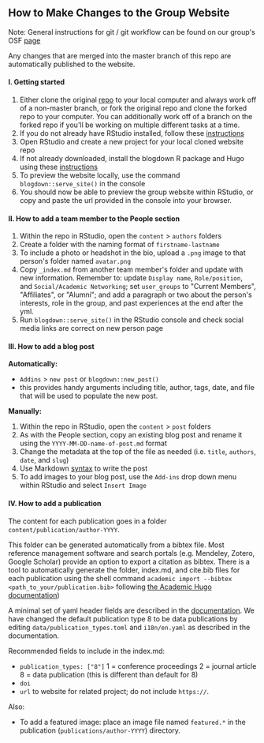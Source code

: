 ## How to Make Changes to the Group Website
Note: General instructions for git / git workflow can be found on our group's OSF [page](https://osf.io/tzmhp/wiki/Using%20Git%20and%20GitHub/)

Any changes that are merged into the master branch of this repo are automatically published to the website. 

#### I. Getting started

1. Either clone the original [repo](https://github.com/az-digitalag/group-website) to your local computer and always work off of a non-master branch, or fork the original repo and clone the forked repo to your computer. You can additionally work off of a branch on the forked repo if you'll be working on multiple different tasks at a time. 
2. If you do not already have RStudio installed, follow these [instructions](https://rstudio.com/products/rstudio/download/)
3. Open RStudio and create a new project for your local cloned website repo
4. If not already downloaded, install the blogdown R package and Hugo using these [instructions](https://bookdown.org/yihui/blogdown/installation.html)
5. To preview the website locally, use the command `blogdown::serve_site()` in the console
6. You should now be able to preview the group website within RStudio, or copy and paste the url provided in the console into your browser. 

#### II. How to add a team member to the People section

1. Within the repo in RStudio, open the `content` > `authors` folders
2. Create a folder with the naming format of `firstname-lastname`
3. To include a photo or headshot in the bio, upload a `.png` image to that person's folder named `avatar.png`
4. Copy `_index.md` from another team member's folder and update with new information. Remember to: update `Display name`, `Role/position`, and `Social/Academic Networking`; set `user_groups` to "Current Members", "Affiliates", or "Alumni"; and add a paragraph or two about the person's interests, role in the group, and past experiences at the end after the yml. 
5. Run `blogdown::serve_site()` in the RStudio console and check social media links are correct on new person page

#### III. How to add a blog post

**Automatically:** 
-  `Addins` > `new post` or `blogdown::new_post()`
  - this provides handy arguments including title, author, tags, date, and file that will be used to populate the new post. 
  
**Manually:**
1. Within the repo in RStudio, open the `content` > `post` folders
2. As with the People section, copy an existing blog post and rename it using the `YYYY-MM-DD-name-of-post.md` format
3. Change the metadata at the top of the file as needed (i.e. `title`, `authors`, `date`, and `slug`)
4. Use Markdown [syntax](https://www.markdownguide.org/basic-syntax/) to write the post
5. To add images to your blog post, use the `Add-ins` drop down menu within RStudio and select `Insert Image`

#### IV. How to add a publication

The content for each publication goes in a folder `content/publication/author-YYYY`.

This folder can be generated automatically from a bibtex file. Most reference management software and search portals (e.g. Mendeley, Zotero, Google Scholar) provide an option to export a citation as bibtex. There is a tool to automatically generate the folder, index.md, and cite.bib files for each publication using the shell command `academic import --bibtex <path_to_your/publication.bib>` following [the Academic Hugo documentation](https://sourcethemes.com/academic/docs/managing-content/#create-a-publication))

A minimal set of yaml header fields are described in the [documentation](https://sourcethemes.com/academic/docs/managing-content/#manually). We have changed the default publication type 8 to be data publications by editing `data/publication_types.toml` and `i18n/en.yaml` as described in the documentation. 

Recommended fields to include in the index.md:  
* `publication_types: ["8"]` 
  1 = conference proceedings
  2 = journal article
  8 = data publication (this is different than default for 8)
* `doi`
* `url` to website for related project; do not include `https://`.

Also:
* To add a featured image: place an image file named `featured.*` in the publication (`publications/author-YYYY`) directory. 
